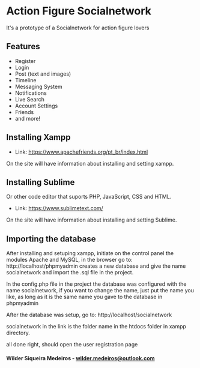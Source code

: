 # Action Figure Socialnetwork

It's a prototype of a Socialnetwork for action figure lovers

## Features

* Register
* Login
* Post (text and images)
* Timeline
* Messaging System
* Notifications
* Live Search
* Account Settings 
* Friends
* and more!

## Installing Xampp
- Link: https://www.apachefriends.org/pt_br/index.html

On the site will have information about installing and setting xampp.

## Installing Sublime

Or other code editor that suports PHP, JavaScript, CSS and HTML.
- Link: https://www.sublimetext.com/

On the site will have information about installing and setting Sublime.

## Importing the database 

After installing and setuping xampp, initiate on the control panel the modules Apache and MySQL, in the browser go to: http://localhost/phpmyadmin creates a new database and give the name socialnetwork and import the .sql file in the project.

In the config.php file in the project the database was configured with the name socialnetwork, if you want to change the name, just put the name you like, as long as it is the same name you gave to the database in phpmyadmin

After the database was setup, go to: http://localhost/socialnetwork

socialnetwork in the link is the folder name in the htdocs folder in xampp directory.

all done right, should open the user registration page


#### Wilder Siqueira Medeiros - wilder.medeiros@outlook.com
